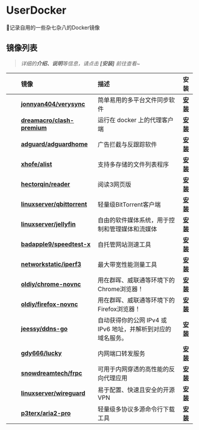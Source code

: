 # UserDocker

🧩记录自用的一些杂七杂八的Docker镜像

## 镜像列表

> _详细的**介绍、说明**等信息，请点击 **\[安装\]** 前往查看~_  

|  | 镜像 | 描述 | 安装 |
| :----: | :---- | :---- | :----: |
| [<img src="http://www.verysync.com/favicon.ico" height="16px" />](https://github.com/oxsonder) | **[jonnyan404/verysync](https://hub.docker.com/r/jonnyan404/verysync)** | 简单易用的多平台文件同步软件 | **[安装](https://github.com/oxsonder)** |
| [<img src="http://img.hellosec.cn/favicons/clash.png" height="16px" />](https://github.com/oxsonder) | **[dreamacro/clash-premium](https://hub.docker.com/r/dreamacro/clash-premium)** | 运行在 docker 上的代理客户端 | **[安装](https://github.com/oxsonder)** |
| [<img src="https://cdn.adtidy.org/website/adguard.com/favicons/favicon.svg" height="16px" />](https://github.com/oxsonder) | **[adguard/adguardhome](https://hub.docker.com/r/adguard/adguardhome)** | 广告拦截与反跟踪软件 | **[安装](https://github.com/oxsonder)** |
| [<img src="https://alist.nn.ci/logo.svg" height="16px" />](https://github.com/oxsonder) | **[xhofe/alist](https://hub.docker.com/r/xhofe/alist)** | 支持多存储的文件列表程序 | **[安装](https://github.com/oxsonder)** |
| [<img src="https://reader.htmake.com/img/icons/apple-touch-icon-152x152.png" height="16px" />](https://github.com/oxsonder) | **[hectorqin/reader](https://hub.docker.com/r/hectorqin/reader)** | 阅读3网页版 | **[安装](https://github.com/oxsonder)** |
| [<img src="http://img.hellosec.cn/favicons/qbittorrent.svg" height="16px" />](https://github.com/oxsonder) | **[linuxserver/qbittorrent](https://hub.docker.com/r/linuxserver/qbittorrent)** | 轻量级BitTorrent客户端 | **[安装](https://github.com/oxsonder)** |
| [<img src="https://jellyfin.org/images/favicon.ico" height="16px" />](https://github.com/oxsonder) | **[linuxserver/jellyfin](https://hub.docker.com/r/linuxserver/jellyfin)** | 自由的软件媒体系统，用于控制和管理媒体和流媒体 | **[安装](https://github.com/oxsonder)** |
| [<img src="https://b.cdnst.net/images/favicons/favicon.svg" height="16px" />](https://github.com/oxsonder) | **[badapple9/speedtest-x](https://hub.docker.com/r/badapple9/speedtest-x)** | 自托管网站测速工具 | **[安装](https://github.com/oxsonder)**  |
| [<img src="http" height="16px" />](https://github.com/oxsonder) | **[networkstatic/iperf3](https://hub.docker.com/r/networkstatic/iperf3)** | 最大带宽性能测量工具 | **[安装](https://github.com/oxsonder)** |
| [<img src="https://www.google.cn/chrome/static/images/favicons/android-icon-192x192.png" height="16px" />](https://github.com/oxsonder) | **[oldiy/chrome-novnc](https://hub.docker.com/r/oldiy/chrome-novnc)**  | 用在群晖、威联通等环境下的Chrome浏览器！ | **[安装](https://github.com/oxsonder)** |
| [<img src="http://www.firefox.com.cn/media/img/favicons/firefox/browser/favicon-196x196.59e3822720be.png" height="16px" />](https://github.com/oxsonder) | **[oldiy/firefox-novnc](https://hub.docker.com/r/oldiy/firefox-novnc)** | 用在群晖、威联通等环境下的Firefox浏览器！ | **[安装](https://github.com/oxsonder)** |
| [<img src="http" height="16px" />](https://github.com/oxsonder) | **[jeessy/ddns-go](https://hub.docker.com/r/jeessy/ddns-go)** | 自动获得你的公网 IPv4 或 IPv6 地址，并解析到对应的域名服务。 | **[安装](https://github.com/oxsonder)** |
| [<img src="http" height="16px" />](https://github.com/oxsonder) | **[gdy666/lucky](https://hub.docker.com/r/gdy666/lucky)** | 内网端口转发服务 | **[安装](https://github.com/oxsonder)** |
| [<img src="https://gofrp.org/favicons/favicon-32x32.png" height="16px" />](https://github.com/oxsonder) | **[snowdreamtech/frpc](https://hub.docker.com/r/snowdreamtech/frpc)** | 可用于内网穿透的高性能的反向代理应用 | **[安装](https://github.com/oxsonder)** |
| [<img src="https://www.wireguard.com/img/icons/favicon-512.png" height="16px" />](https://github.com/oxsonder) | **[linuxserver/wireguard](https://hub.docker.com/r/linuxserver/wireguard)** | 易于配置、快速且安全的开源 VPN | **[安装](https://github.com/oxsonder)** |
| [<img src="http://aria2.github.io/favicon.png" height="16px" />](https://github.com/oxsonder) | **[p3terx/aria2-pro](https://hub.docker.com/r/linuxserver/wireguard)** | 轻量级多协议多源命令行下载工具 | **[安装](https://github.com/oxsonder)** |
